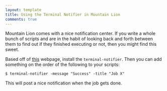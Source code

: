 ```yaml
---
layout: template
title: Using the Terminal Notifier in Mountain Lion
comments: true
---
```


Mountain Lion comes with a nice notification center. 
If you write a whole bunch of scripts and are in the habit of looking back and forth between them to find out if they finished executing or not, then you might find this sweet.

Based off of [this](http://osxdaily.com/2012/08/03/send-an-alert-to-notification-center-from-the-command-line-in-os-x/) webpage, install the `terminal-notifier`. Then you can add something on the order of the following to your scripts:

    $ terminal-notifier -message "Success" -title "Job X"

This will post a nice notification when the job gets done. 